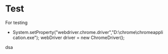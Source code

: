 # Test
For testing

-  System.setProperty("webdriver.chrome.driver","D:\\chrome\chromeapplication.exe");
   webDriver driver = new ChromeDriver();
   
dsa
